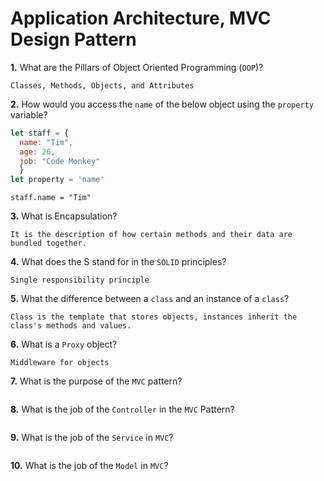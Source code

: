 # Application Architecture, MVC Design Pattern

**1.** What are the Pillars of Object Oriented Programming (`OOP`)?
<!-- enter you answer in the space below -->
```
Classes, Methods, Objects, and Attributes
```
**2.** How would you access the `name` of the below object using the `property` variable?
```js
let staff = {
  name: "Tim",
  age: 26,
  job: "Code Monkey"
  }
let property = 'name'
```
<!-- enter you answer in the space below -->
```
staff.name = "Tim"
```
**3.** What is Encapsulation?
<!-- enter you answer in the space below -->
```
It is the description of how certain methods and their data are bundled together.
```
**4.** What does the S stand for in the `SOLID` principles?
<!-- enter you answer in the space below -->
```
Single responsibility principle
```
**5.** What the difference between a `class` and an instance of a `class`?
<!-- enter you answer in the space below -->
```
Class is the template that stores objects, instances inherit the class's methods and values.
```
**6.** What is a `Proxy` object?
<!-- enter you answer in the space below -->
```
Middleware for objects
```

**7.** What is the purpose of the `MVC` pattern?
<!-- enter you answer in the space below -->
```

```
**8.** What is the job of the `Controller` in the `MVC` Pattern?
<!-- enter you answer in the space below -->
```

```

**9.** What is the job of the `Service` in `MVC`?
<!-- enter you answer in the space below -->
```

```
**10.** What is the job of the `Model` in `MVC`?
<!-- enter you answer in the space below -->
```

```
